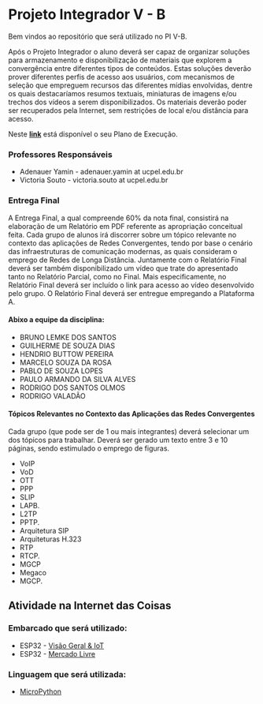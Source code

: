 # Projeto Integrador V - B

Bem vindos ao repositório que será utilizado no PI V-B.

Após o Projeto Integrador o aluno deverá ser capaz de organizar soluções para armazenamento e disponibilização de materiais que explorem a convergência entre diferentes tipos de conteúdos. Estas soluções deverão prover diferentes perfis de acesso aos usuários, com mecanismos de seleção que empreguem recursos das diferentes mídias envolvidas, dentre os quais destacaríamos resumos textuais, miniaturas de imagens e/ou trechos dos vídeos a serem disponibilizados. Os materiais deverão poder ser recuperados pela Internet, sem restrições de local e/ou distância para acesso.

Neste **[link](https://docs.google.com/document/d/1gJrZ9nvX9VrMvw3FfVDizOWTzQQO4cLEClNY8xt7O_E/edit?usp=sharing)** está disponível o seu Plano de Execução.

### Professores Responsáveis

* Adenauer Yamin - adenauer.yamin at ucpel.edu.br
* Victoria Souto - victoria.souto at ucpel.edu.br

### Entrega Final

A Entrega Final, a qual compreende 60% da nota final, consistirá na elaboração de um Relatório em PDF referente as apropriação conceitual feita. Cada grupo de alunos irá discorrer sobre um tópico relevante no contexto das aplicações de Redes Convergentes, tendo por base o cenário das infraestruturas de comunicação modernas, as quais consideram o emprego de Redes de Longa Distância. Juntamente com o Relatório Final deverá ser também disponibilizado um vídeo que trate do apresentado tanto no Relatório Parcial, como no Final. Mais especificamente, no Relatório Final deverá ser incluído o link para acesso ao vídeo desenvolvido pelo grupo. O Relatório Final deverá ser entregue empregando a Plataforma A.

#### Abixo a equipe da disciplina:

* BRUNO LEMKE DOS SANTOS
* GUILHERME DE SOUZA DIAS
* HENDRIO BUTTOW PEREIRA
* MARCELO SOUZA DA ROSA
* PABLO DE SOUZA LOPES
* PAULO ARMANDO DA SILVA ALVES
* RODRIGO DOS SANTOS OLMOS
* RODRIGO VALADÃO

#### Tópicos Relevantes no Contexto das Aplicações das Redes Convergentes

Cada grupo (que pode ser de 1 ou mais integrantes) deverá selecionar um dos tópicos para trabalhar. Deverá ser gerado um texto entre 3 e 10 páginas, sendo estimulado o emprego de figuras.

* VoIP
* VoD
* OTT
* PPP 
* SLIP
* LAPB.
* L2TP
* PPTP.
* Arquitetura SIP
* Arquiteturas H.323
* RTP
* RTCP.
* MGCP
* Megaco
* MGCP.

## Atividade na Internet das Coisas

### Embarcado que será utilizado:
* ESP32 - [Visão Geral & IoT](http://esp32.net/)
* ESP32 - [Mercado Livre](https://produto.mercadolivre.com.br/MLB-2043197044-esp32-doit-devkit-com-esp32-wroom-32d-e-certif-anatel-_JM#position=3&search_layout=grid&type=item&tracking_id=031cba6d-d510-44da-b601-1b3eb2af0e35)

### Linguagem que será utilizada:
* [MicroPython](http://olaria.ucpel.edu.br/micropython/)


